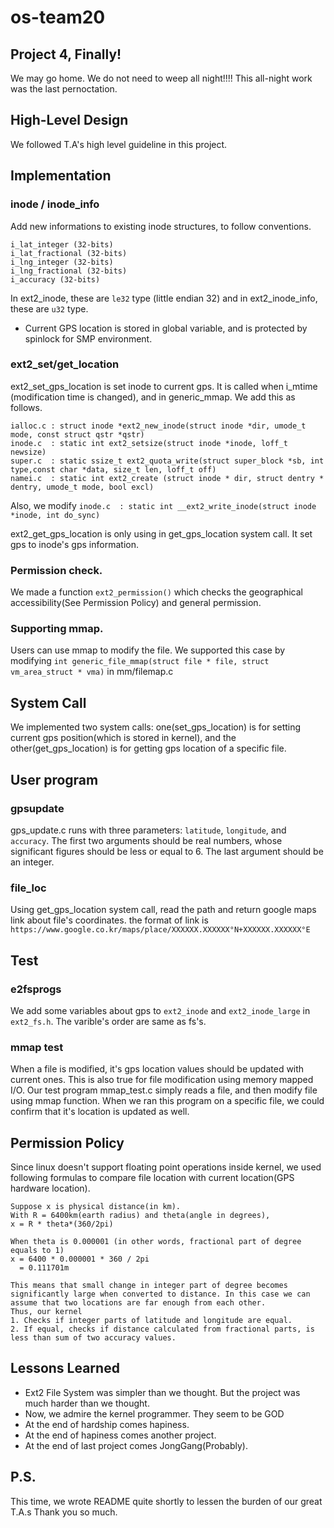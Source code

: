 # os-team20

## Project 4, Finally!
We may go home. We do not need to weep all night!!!! This all-night work was the last pernoctation.

## High-Level Design
We followed T.A's high level guideline in this project.

## Implementation
### inode / inode_info
Add new informations to existing inode structures, to follow conventions.

```
i_lat_integer (32-bits)
i_lat_fractional (32-bits)
i_lng_integer (32-bits)
i_lng_fractional (32-bits)
i_accuracy (32-bits)
```
In ext2_inode, these are `le32` type (little endian 32) and in ext2_inode_info, these are `u32` type.


* Current GPS location is stored in global variable, and is protected by spinlock for SMP environment.

###  ext2_set/get_location
ext2_set_gps_location is set inode to current gps. It is called when i_mtime (modification time is changed), and in generic_mmap.
We add this as follows.
```
ialloc.c : struct inode *ext2_new_inode(struct inode *dir, umode_t mode, const struct qstr *qstr)
inode.c  : static int ext2_setsize(struct inode *inode, loff_t newsize)
super.c  : static ssize_t ext2_quota_write(struct super_block *sb, int type,const char *data, size_t len, loff_t off)
namei.c  : static int ext2_create (struct inode * dir, struct dentry * dentry, umode_t mode, bool excl)
```

Also, we modify `inode.c  : static int __ext2_write_inode(struct inode *inode, int do_sync)`

ext2_get_gps_location is only using in get_gps_location system call. It set gps to inode's gps information.

### Permission check.
We made a function `ext2_permission()` which checks the geographical accessibility(See Permission Policy) and general permission.

### Supporting mmap.
Users can use mmap to modify the file. We supported this case by modifying  `int generic_file_mmap(struct file * file, struct vm_area_struct * vma)` in mm/filemap.c

## System Call
We implemented two system calls: one(set_gps_location) is for setting current gps position(which is stored in kernel), and the other(get_gps_location) is for getting gps location of a specific file.

## User program
### gpsupdate
gps_update.c runs with three parameters: `latitude`, `longitude`, and `accuracy`. The first two arguments should be real numbers, whose significant figures should be less or equal to 6. The last argument should be an integer.

### file_loc
Using get_gps_location system call, read the path and return google maps link about file's coordinates. 
the format of link is `https://www.google.co.kr/maps/place/XXXXXX.XXXXXX°N+XXXXXX.XXXXXX°E`

## Test
### e2fsprogs
We add some variables about gps to `ext2_inode` and `ext2_inode_large` in `ext2_fs.h`. The varible's order are same as fs's.

### mmap test
When a file is modified, it's gps location values should be updated with current ones. This is also true for file modification using memory mapped I/O. Our test program mmap_test.c simply reads a file, and then modify file using mmap function. When we ran this program on a specific file, we could confirm that it's location is updated as well.


## Permission Policy
Since linux doesn't support floating point operations inside kernel, we used following formulas to compare file location with current location(GPS hardware location).

```
Suppose x is physical distance(in km).
With R = 6400km(earth radius) and theta(angle in degrees),
x = R * theta*(360/2pi)
  
When theta is 0.000001 (in other words, fractional part of degree equals to 1)
x = 6400 * 0.000001 * 360 / 2pi
  = 0.111701m
  
This means that small change in integer part of degree becomes significantly large when converted to distance. In this case we can assume that two locations are far enough from each other.
Thus, our kernel
1. Checks if integer parts of latitude and longitude are equal.
2. If equal, checks if distance calculated from fractional parts, is less than sum of two accuracy values.
```

## Lessons Learned
* Ext2 File System was simpler than we thought. But the project was much harder than we thought.
* Now, we admire the kernel programmer. They seem to be GOD
* At the end of hardship comes hapiness.
* At the end of hapiness comes another project.
* At the end of last project comes JongGang(Probably).

## P.S.
This time, we wrote README quite shortly to lessen the burden of our great T.A.s
Thank you so much.
